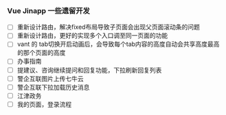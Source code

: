 ### Vue Jinapp 一些遗留开发

- [ ] 重新设计路由，解决fixed布局导致子页面会出现父页面滚动条的问题
- [ ] 重新设计路由，更好的实现多个入口调至同一页面的功能
- [ ] vant 的 tab切换开启动画后，会导致每个tab内容的高度自动会共享高度最高的那个页面的高度
- [ ] 办事指南
- [ ] 提建议、咨询继续提问和回复功能，下拉刷新回复列表
- [ ] 警企互联图片上传七牛云
- [ ] 警企互联下拉加载历史消息
- [ ] 江津政务
- [ ] 我的页面，登录流程
